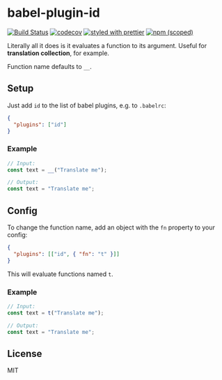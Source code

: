 # babel-plugin-id

[![Build Status](https://travis-ci.org/oreqizer/babel-plugin-id.svg?branch=master)](https://travis-ci.org/oreqizer/babel-plugin-id)
[![codecov](https://codecov.io/gh/oreqizer/babel-plugin-id/branch/master/graph/badge.svg)](https://codecov.io/gh/oreqizer/babel-plugin-id)
[![styled with prettier](https://img.shields.io/badge/styled_with-prettier-ff69b4.svg)](https://github.com/prettier/prettier)
[![npm (scoped)](https://img.shields.io/npm/v/babel-plugin-id.svg)](https://www.npmjs.com/package/babel-plugin-id)

Literally all it does is it evaluates a function to its argument. Useful for **translation collection**, for example.

Function name defaults to `__`.

## Setup

Just add `id` to the list of babel plugins, e.g. to `.babelrc`:

```json
{
  "plugins": ["id"]
}
```

### Example

```js
// Input:
const text = __("Translate me");

// Output:
const text = "Translate me";
```

## Config

To change the function name, add an object with the `fn` property to your config:

```json
{
  "plugins": [["id", { "fn": "t" }]]
}
```

This will evaluate functions named `t`.

### Example

```js
// Input:
const text = t("Translate me");

// Output:
const text = "Translate me";
```

## License

MIT
